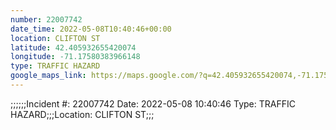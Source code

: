 ```yaml
---
number: 22007742
date_time: 2022-05-08T10:40:46+00:00
location: CLIFTON ST
latitude: 42.405932655420074
longitude: -71.17580383966148
type: TRAFFIC HAZARD
google_maps_link: https://maps.google.com/?q=42.405932655420074,-71.17580383966148
---
```


;;;;;;Incident #: 22007742   Date: 2022-05-08 10:40:46   Type: TRAFFIC HAZARD;;;Location: CLIFTON ST;;;
